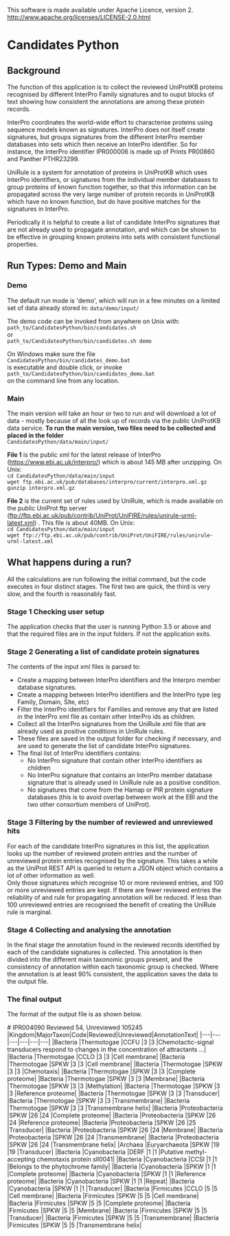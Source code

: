 This software is made available under Apache Licence, version 2.
http://www.apache.org/licenses/LICENSE-2.0.html

# Candidates Python
## Background
The function of this application is to collect the reviewed UniProtKB proteins recognised by different InterPro Family signatures and to ouput blocks of text showing how consistent the annotations are among these protein records.

InterPro coordinates the world-wide effort to characterise proteins using sequence models known as signatures. InterPro does not itself create signatures, but groups signatures from the different InterPro member databases into sets which then receive an InterPro identifier. So for instance, the InterPro identifier IPR000006 is made up of Prints PR00860 and Panther PTHR23299.

UniRule is a system for annotation of proteins in UniProtKB which uses InterPro identifiers, or signatures from the individual member databases to group proteins of known function together, so that this information can be propagated across the very large number of protein records in UniProtKB which have no known function, but do have positive matches for the signatures in InterPro.

Periodically it is helpful to create a list of candidate InterPro signatures that are not already used to propagate annotation, and which can be shown to be effective in grouping known proteins into sets with consistent functional properties.

## Run Types: Demo and Main
### Demo
The default run mode is 'demo', which will run in a few minutes on a limited set of data already stored in: ``data/demo/input/``

The demo code can be invoked from anywhere on Unix with:   
``path_to/CandidatesPython/bin/candidates.sh``  
or  
 ``path_to/CandidatesPython/bin/candidates.sh demo``  

On Windows make sure the file  
``CandidatesPython/bin/candidates_demo.bat``   
is executable and double click, or invoke  
``path_to/CandidatesPython/bin/candidates_demo.bat``  
on the command line from any location.

### Main
The main version will take an hour or two to run and will download a lot of data - mostly because of all the look up of records via the public UniProtKB data service. **To run the main version, two files need to be collected and placed in the folder**  
``CandidatesPython/data/main/input/``

**File 1** is the public xml for the latest release of InterPro (https://www.ebi.ac.uk/interpro/) which is about 145 MB after unzipping. On Unix:   
``cd CandidatesPython/data/main/input``  
``wget ftp.ebi.ac.uk/pub/databases/interpro/current/interpro.xml.gz``  
``gunzip interpro.xml.gz``  

**File 2** is the current set of rules used by UniRule, which is made available on the public UniProt ftp server (ftp://ftp.ebi.ac.uk/pub/contrib/UniProt/UniFIRE/rules/unirule-urml-latest.xml) . This file is about 40MB. On Unix:  
``cd CandidatesPython/data/main/input``  
``wget ftp://ftp.ebi.ac.uk/pub/contrib/UniProt/UniFIRE/rules/unirule-urml-latest.xml``  

## What happens during a run?
All the calculations are run following the initial command, but the code executes in four distinct stages. The first two are quick, the third is very slow, and the fourth is reasonably fast.

### Stage 1 Checking user setup
The application checks that the user is running Python 3.5 or above and that the required files are in the input folders. If not the application exits.

### Stage 2 Generating a list of candidate protein signatures
The contents of the input xml files is parsed to:
-  Create a mapping between InterPro identifiers and the Interpro member database signatures.
-  Create a mapping between InterPro identifiers and the InterPro type (eg Family, Domain, Site, etc)
-  Filter the InterPro identifiers for Families and remove any that are listed in the InterPro xml file as contain other InterPro ids as children.
- Collect all the InterPro signatures from the UniRule xml file that are already used as positive conditions in UniRule rules.
- These files are saved in the output folder for checking if necessary, and are used to generate the list of candidate InterPro signatures.
- The final list of InterPro identifiers contains:
   -  No InterPro signature that contain other InterPro identifiers as children
   -  No InterPro signature that contains an InterPro member database signature that is already used in UniRule rule as a positive condition.
   -  No signatures that come from the Hamap or PIR protein signature databases (this is to avoid overlap between work at the EBI and the two other consortium members of UniProt).

### Stage 3 Filtering by the number of reviewed and unreviewed hits
For each of the candidate InterPro signatures in this list, the application looks up the number of reviewed protein entries and the number of unreviewed protein entries recognised by the signature. This takes a while as the UniProt REST API is queried to return a JSON object which contains a lot of other information as well.  
Only those signatures which recognise 10 or more reviewed entries, and 100 or more unreviewed entries are kept. If there are fewer reviewed entries the reliability of and rule for propagating annotation will be reduced. If less than 100 unreviewed entries are recognised the benefit of creating the UniRule rule is marginal.  

### Stage 4 Collecting and analysing the annotation 
In the final stage the annotation found in the reviewed records identified by each of the candidate signatures is collected. This annotation is then divided into the different main taxonomic groups present, and the consistency of annotation within each taxonomic group is checked. Where the annotation is at least 90% consistent,  the application saves the data to the output file.

### The final output

The format of the output file is as shown below.  

\# IPR004090  Reviewed 54, Unreviewed 105245
|Kingdom|MajorTaxon|Code|Reviewed|Unreviewed|AnnotationText|
|---|---|---|---|---|---|
|Bacteria |Thermotogae    |CCFU    |3    |3    |Chemotactic-signal transducers respond to changes in the concentration of attractants ...|
|Bacteria |Thermotogae    |CCLO    |3    |3    |Cell membrane|
|Bacteria |Thermotogae    |SPKW    |3    |3    |Cell membrane|
|Bacteria |Thermotogae    |SPKW    |3    |3    |Chemotaxis|
|Bacteria |Thermotogae    |SPKW    |3    |3    |Complete proteome|
|Bacteria |Thermotogae    |SPKW    |3    |3    |Membrane|
|Bacteria |Thermotogae    |SPKW    |3    |3    |Methylation|
|Bacteria |Thermotogae    |SPKW    |3    |3    |Reference proteome|
|Bacteria |Thermotogae    |SPKW    |3    |3    |Transducer|
|Bacteria |Thermotogae    |SPKW    |3    |3    |Transmembrane|
|Bacteria |Thermotogae    |SPKW    |3    |3    |Transmembrane helix|
|Bacteria |Proteobacteria    |SPKW    |26    |24    |Complete proteome|
|Bacteria |Proteobacteria    |SPKW    |26    |24    |Reference proteome|
|Bacteria |Proteobacteria    |SPKW    |26    |25    |Transducer|
|Bacteria |Proteobacteria    |SPKW    |26    |24    |Membrane|
|Bacteria |Proteobacteria    |SPKW    |26    |24    |Transmembrane|
|Bacteria |Proteobacteria    |SPKW    |26    |24    |Transmembrane helix|
|Archaea |Euryarchaeota    |SPKW    |19    |19    |Transducer|
|Bacteria |Cyanobacteria    |DERF    |1    |1    |Putative methyl-accepting chemotaxis protein sll0041|
|Bacteria |Cyanobacteria    |CCSI    |1    |1    |Belongs to the phytochrome family|
|Bacteria |Cyanobacteria    |SPKW    |1    |1    |Complete proteome|
|Bacteria |Cyanobacteria    |SPKW    |1    |1    |Reference proteome|
|Bacteria |Cyanobacteria    |SPKW    |1    |1    |Repeat|
|Bacteria |Cyanobacteria    |SPKW    |1    |1    |Transducer|
|Bacteria |Firmicutes    |CCLO    |5    |5    |Cell membrane|
|Bacteria |Firmicutes    |SPKW    |5    |5    |Cell membrane|
|Bacteria |Firmicutes    |SPKW    |5    |5    |Complete proteome|
|Bacteria |Firmicutes    |SPKW    |5    |5    |Membrane|
|Bacteria |Firmicutes    |SPKW    |5    |5    |Transducer|
|Bacteria |Firmicutes    |SPKW    |5    |5    |Transmembrane|
|Bacteria |Firmicutes    |SPKW    |5    |5    |Transmembrane helix|






